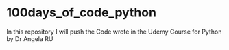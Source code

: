 # 100days_of_code_python
In this repository I will push the Code wrote in the Udemy Course for Python by Dr Angela RU
